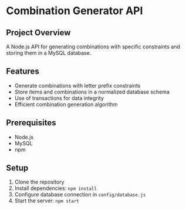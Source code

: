 # Combination Generator API

## Project Overview
A Node.js API for generating combinations with specific constraints and storing them in a MySQL database.

## Features
- Generate combinations with letter prefix constraints
- Store items and combinations in a normalized database schema
- Use of transactions for data integrity
- Efficient combination generation algorithm

## Prerequisites
- Node.js
- MySQL
- npm

## Setup
1. Clone the repository
2. Install dependencies: `npm install`
3. Configure database connection in `config/database.js`
4. Start the server: `npm start`
